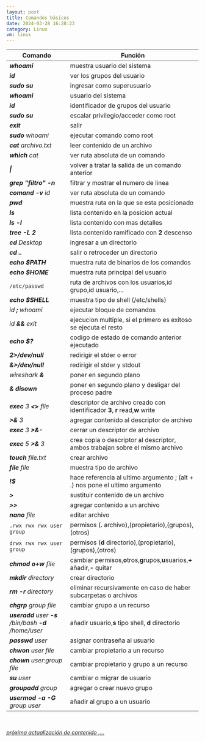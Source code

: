 ```yaml
---
layout: post
title: Comandos básicos
date: 2024-03-28 16:28:23
category: Linux
vm: linux
---
```

|Comando |Función|
|-|-|
|_**whoami**_ | muestra usuario del sistema|
|_**id**_ | ver los grupos del usuario|
|_**sudo su**_|ingresar como superusuario|
|_**whoami**_|  usuario del sistema|
|_**id**_|   identificador de grupos del usuario |
|_**sudo su**_|  escalar privilegio/acceder como root |
|_**exit**_|  salir|
|_**sudo** whoami_ | ejecutar comando como root|
|_**cat** archivo.txt_ | leer contenido de un archivo|
|_**which** cat_ | ver ruta absoluta de un comando|
|_**\|**_ |  volver a tratar la salida de un comando anterior|
|_**grep "filtro" -n**_ | filtrar y mostrar el numero de linea|
|_**comand -v** id_ | ver ruta absoluta de un comando|
|_**pwd**_ | muestra ruta en la que se esta posicionado|
|_**ls**_ | lista contenido en la posicion actual|
|_**ls -l**_ | lista contenido con mas detalles|
|_**tree -L 2**_ | lista contenido ramificado con **2** descenso|
|_**cd** Desktop_ | ingresar a un directorio|
|_**cd ..**_ | salir o retroceder un directorio|
|_**echo $PATH**_ | muestra ruta de binarios de los comandos|
|_**echo $HOME**_ | muestra ruta principal del usuario|
|`/etc/passwd` | ruta de archivos con los usuarios,id grupo,id usuario,...|
|_**echo $SHELL**_ | muestra tipo de shell (/etc/shells)|
|_id **;** whoami_ | ejecutar bloque de comandos|
|_id **&&** exit_ | ejecucion multiple, si el primero es exitoso se ejecuta el resto|
|_**echo $?**_ | codigo de estado de comando anterior ejecutado|
|_**2>/dev/null**_ | redirigir el stder o error|
|_**&>/dev/null**_ | redirigir el stder y stdout|
|_wireshark **&**_ | poner en segundo plano|
|_**& disown**_ | poner en segundo plano y desligar del proceso padre|
|_**exec** 3 **<>** file_ | descriptor de archivo creado con identificador **3**, **r** read,**w** write|
|_**>&** 3_ | agregar contenido al descriptor de archivo|
|_**exec** 3 **>&-**_ | cerrar un descriptor de archivo|
|_**exec** 5 **>&** 3_ | crea copia o descriptor al descriptor, ambos trabajan sobre el mismo archivo|
|_**touch** file.txt_ | crear archivo|
|_**file** file_ | muestra tipo de archivo|
|_**!$**_ | hace referencia al ultimo argumento ; (alt + .) nos pone el ultimo argumento|
|_**>**_ | sustituir contenido de un archivo|
|_**>>**_ | agregar contenido a un archivo|
|_**nano** file_ | editar archivo|
|`.rwx rwx rwx user group` | permisos (**.** archivo),(propietario),(grupos),(otros)|
|`drwx rwx rwx user group` | permisos (**d** directorio),(propietario),(grupos),(otros)|
|_**chmod o+w** file_ | cambiar permisos,**o**tros,**g**rupos,**u**suarios,**+** añadir,**-** quitar|
|_**mkdir** directory_ | crear directorio|
|_**rm -r** directory_ | eliminar recursivamente en caso de haber subcarpetas o archivos|
|_**chgrp** group file_ | cambiar grupo a un recurso |
|_**useradd** user **-s** /bin/bash **-d** /home/user_ | añadir usuario,**s** tipo shell, **d** directorio|
|_**passwd** user_ | asignar contraseña al usuario|
|_**chwon** user file_ | cambiar propietario a un recurso|
|_**chown** user:group file_ | cambiar propietario y grupo a un recurso|
|_**su** user_ | cambiar o migrar de usuario|
|_**groupadd** group_ | agregar o crear nuevo grupo|
|_**usermod -a -G** group user_ | añadir al grupo a un usuario|

<br>

<a href="#">_próxima actualización de contenido ...._</a>